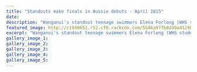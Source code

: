 ```yaml
---
title: "Standouts make finals in Aussie debuts - April 2015"
date: 
description: "Wanganui's standout teenage swimmers Elena Forlong (WHS student) & Shannon Schimanski competed strongly in their debut for their country at the Australian Age Group Champs.."
featured_image: http://c1940652.r52.cf0.rackcdn.com/5b46a97fb8d39a4129000495/shannon-swim.gif
excerpt: "Wanganui's standout teenage swimmers Elena Forlong (WHS student) & Shannon Schimanski competed strongly in their debut for their country at the Australian Age Group Champs."
gallery_image_1: 
gallery_image_2: 
gallery_image_3: 
gallery_image_4: 
gallery_image_5: 
---
```

